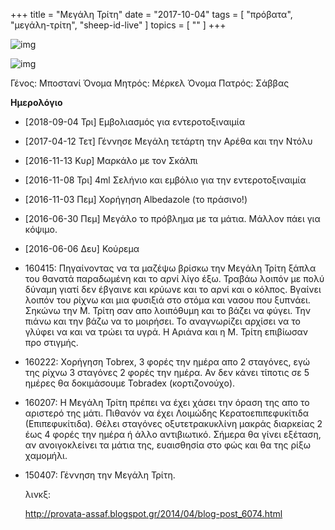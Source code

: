 +++
title = "Μεγάλη Τρίτη"
date = "2017-10-04"
tags = [ "πρόβατα", "μεγάλη-τρίτη", "sheep-id-live" ]
topics = [ "" ]
+++

![img](http://i.imgur.com/T1MKivP.png)

![img](http://i.imgur.com/tsrFqIc.png)

Γένος: Μποστανί Όνομα Μητρός: Μέρκελ Όνομα Πατρός: Σάββας

**Ημερολόγιο**

-   <span class="timestamp-wrapper"><span class="timestamp">[2018-09-04 Τρι] </span></span> Εμβολιασμός για εντεροτοξιναιμία
-   <span class="timestamp-wrapper"><span class="timestamp">[2017-04-12 Τετ] </span></span> Γέννησε Μεγάλη τετάρτη την Αρέθα και την Ντόλυ
-   <span class="timestamp-wrapper"><span class="timestamp">[2016-11-13 Κυρ] </span></span> Μαρκάλο με τον Σκάλπι
-   <span class="timestamp-wrapper"><span class="timestamp">[2016-11-08 Τρι] </span></span> 4ml Σελήνιο και εμβόλιο για την εντεροτοξιναιμία
-   <span class="timestamp-wrapper"><span class="timestamp">[2016-11-03 Πεμ] </span></span> Χορήγηση Albedazole (το πράσινο!)
-   <span class="timestamp-wrapper"><span class="timestamp">[2016-06-30 Πεμ] </span></span> Μεγάλο το πρόβλημα με τα μάτια. Μάλλον πάει για κόψιμο.
-   <span class="timestamp-wrapper"><span class="timestamp">[2016-06-06 Δευ] </span></span> Κούρεμα
-   160415: Πηγαίνοντας να τα μαζέψω βρίσκω την Μεγάλη Τρίτη ξάπλα του θανατά παραδωμένη και το αρνί λίγο έξω. Τραβάω λοιπόν με πολύ δύναμη γιατί δεν έβγαινε και κρύωνε και το αρνί και ο κόλπος. Βγαίνει λοιπόν του ρίχνω και μια φυσιξιά στο στόμα και νασου που ξυπνάει. Σηκώνω την Μ. Τρίτη σαν απο λοιπόθυμη και το βάζει να φύγει. Την πιάνω και την βάζω να το μοιρήσει. Το αναγνωρίζει αρχίσει να το γλύφει να και να τρώει τα υγρά. Η Αριάνα και η Μ. Τρίτη επιβίωσαν προ στιγμής.
-   160222: Χορήγηση Tobrex, 3 φορές την ημέρα απο 2 σταγόνες, εγώ της ρίχνω 3 σταγόνες 2 φορές την ημέρα. Αν δεν κάνει τίποτις σε 5 ημέρες θα δοκιμάσουμε Tobradex (κορτιζονούχο).
-   160207: Η Μεγάλη Τρίτη πρέπει να έχει χάσει την όραση της απο το αριστερό της μάτι. Πιθανόν να έχει Λοιμώδης Κερατοεπιπεφυκίτιδα (Επιπεφυκίτιδα). Θέλει σταγόνες οξυτετρακυκλίνη μακράς διαρκείας 2 έως 4 φορές την ημέρα ή άλλο αντιβιωτικό. Σήμερα θα γίνει εξέταση, αν ανοιγοκλείνει τα μάτια της, ευαισθησία στο φώς και θα της ρίξω χαμομήλι.
-   150407: Γέννηση την Μεγάλη Τρίτη.

    λινκξ:

    <http://provata-assaf.blogspot.gr/2014/04/blog-post_6074.html>
